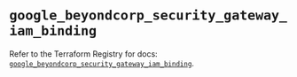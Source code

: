# `google_beyondcorp_security_gateway_iam_binding`

Refer to the Terraform Registry for docs: [`google_beyondcorp_security_gateway_iam_binding`](https://registry.terraform.io/providers/hashicorp/google-beta/6.48.0/docs/resources/google_beyondcorp_security_gateway_iam_binding).
